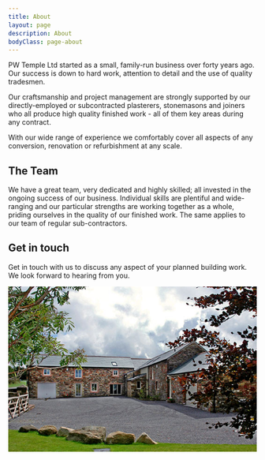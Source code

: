```yaml
---
title: About
layout: page
description: About
bodyClass: page-about
---
```


PW Temple Ltd started as a small, family-run business over forty years ago.    Our success is down to hard work, attention to detail and the use of quality tradesmen.

Our craftsmanship and project management are strongly supported by our directly-employed or subcontracted plasterers, stonemasons and joiners who all produce high quality finished work -  all of them key areas during any contract.

With our wide range of experience we comfortably cover all aspects of any conversion, renovation or refurbishment at any scale.

## The Team

We have a great team, very dedicated and highly skilled; all invested in the ongoing success of our business. Individual skills are plentiful and wide-ranging and our particular strengths are working together as a whole, priding ourselves in the quality of our finished work. The same applies to our team of regular sub-contractors.

## Get in touch

Get in touch with us to discuss any aspect of your planned building work.   We look forward to hearing from you.

![Completed Barn conversion](/images/photos/barn-thursby-after.jpg)
